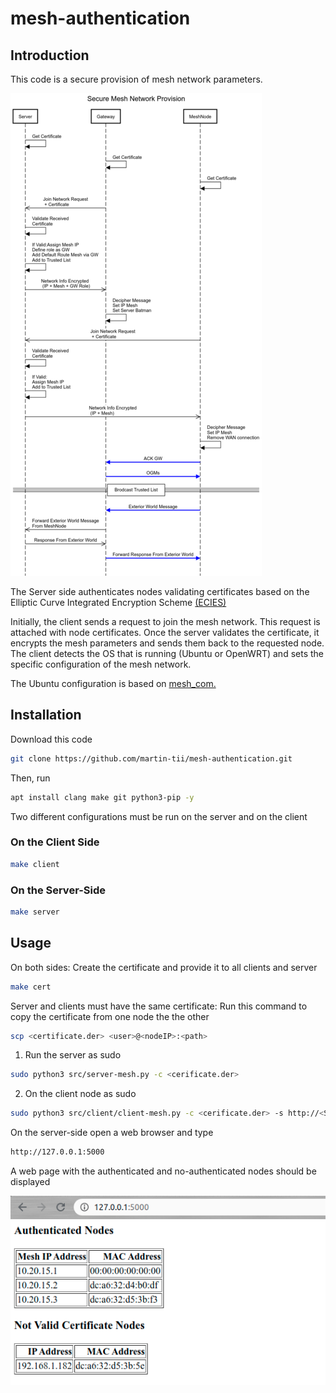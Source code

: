 # mesh-authentication

## Introduction
This code is a secure provision of mesh network parameters.

![alt text](images/Diagram.png?style=centerme)

The Server side authenticates nodes validating certificates based on the Elliptic Curve Integrated Encryption Scheme [(ECIES)](https://github.com/tiiuae/cryptolib)


Initially, the client sends a request to join the mesh network.
This request is attached with node certificates.
Once the server validates the certificate, it encrypts the mesh parameters and sends them back to the requested node.
The client detects the OS that is running (Ubuntu or OpenWRT) and sets the specific configuration of the mesh network.

The Ubuntu configuration is based on [mesh_com.](https://github.com/tiiuae/mesh_com)

## Installation
Download this code
```bash
git clone https://github.com/martin-tii/mesh-authentication.git
```
Then, run 
```bash
apt install clang make git python3-pip -y
```

Two different configurations must be run on the server and on the client

### On the Client Side
```bash
make client
```
### On the Server-Side
```bash
make server
```
## Usage

On both sides: 
Create the certificate and provide it to all clients and server
```bash
make cert
```
Server and clients must have the same certificate:
Run this command to copy the certificate from one node the the other
```bash
scp <certificate.der> <user>@<nodeIP>:<path>
```


1) Run the server as sudo

```bash
sudo python3 src/server-mesh.py -c <cerificate.der>
```
2) On the client node as sudo
```bash
sudo python3 src/client/client-mesh.py -c <cerificate.der> -s http://<ServerIP>:5000
```
On the server-side open a web browser and type
```bash
http://127.0.0.1:5000
```
A web page with the authenticated and no-authenticated nodes should be displayed

![alt text](images/server-screenshot.png?style=centerme)


